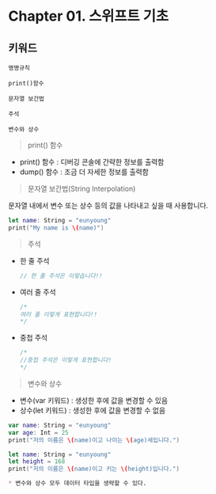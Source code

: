 # Chapter 01. 스위프트 기초

## 키워드

<pre><code>명명규칙</code></pre> <pre><code>print()함수</code></pre>

<pre><code>문자열 보간법</pre></code>

<pre><code>주석</code></pre>

<pre><code>변수와 상수</code></pre>



> print() 함수

- print() 함수 : 디버깅 콘솔에 간략한 정보를 출력함
- dump() 함수 : 조금 더 자세한 정보를 출력함



> 문자열 보간법(String Interpolation)

문자열 내에서 변수 또는 상수 등의 값을 나타내고 싶을 때 사용합니다.

```swift
let name: String = "eunyoung"
print("My name is \(name)")
```



> 주석

- 한 줄 주석

  ```swift
  // 한 줄 주석은 이렇습니다!!
  ```

- 여러 줄 주석

  ```swift
  /*
  여러 줄 이렇게 표현합니다!!
  */
  ```

- 중첩 주석

  ```swift
  /*
  //중첩 주석은 이렇게 표현합니다!
  */
  ```

  

> 변수와 상수

- 변수(var 키워드) : 생성한 후에 값을 변경할 수 있음
- 상수(let 키워드) : 생성한 후에 값을 변경할 수 없음

```swift
var name: String = "eunyoung"
var age: Int = 25
print("저의 이름은 \(name)이고 나이는 \(age)세입니다.")

let name: String = "eunyoung"
let height = 168
print("저의 이름은 \(name)이고 키는 \(height)입니다.")
```

```markdown
* 변수와 상수 모두 데이터 타입을 생략할 수 있다.
```

